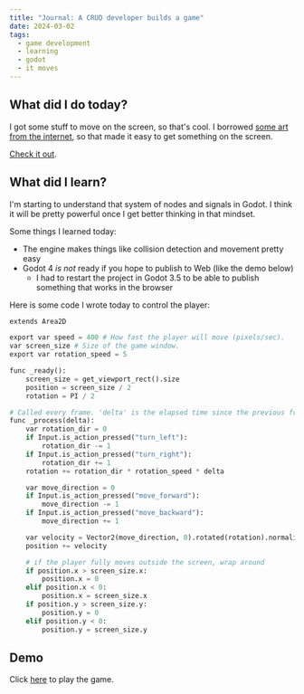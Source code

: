 ```yaml
---
title: "Journal: A CRUD developer builds a game"
date: 2024-03-02
tags:
  - game development
  - learning
  - godot
  - it moves
---
```


## What did I do today?

I got some stuff to move on the screen, so that's cool. I borrowed [some art from the internet](https://kenney-assets.itch.io/top-down-tanks-redux), so that made it easy to get something on the screen.

[Check it out](#demo).

## What did I learn?

I'm starting to understand that system of nodes and signals in Godot. I think it will be pretty powerful once I get better thinking in that mindset.

Some things I learned today:

- The engine makes things like collision detection and movement pretty easy
- Godot 4 _is not_ ready if you hope to publish to Web (like the demo below)
  - I had to restart the project in Godot 3.5 to be able to publish something that works in the browser

Here is some code I wrote today to control the player:

```python
extends Area2D

export var speed = 400 # How fast the player will move (pixels/sec).
var screen_size # Size of the game window.
export var rotation_speed = 5

func _ready():
	screen_size = get_viewport_rect().size
	position = screen_size / 2
	rotation = PI / 2

# Called every frame. 'delta' is the elapsed time since the previous frame.
func _process(delta):
	var rotation_dir = 0
	if Input.is_action_pressed("turn_left"):
		rotation_dir -= 1
	if Input.is_action_pressed("turn_right"):
		rotation_dir += 1
	rotation += rotation_dir * rotation_speed * delta

	var move_direction = 0
	if Input.is_action_pressed("move_forward"):
		move_direction -= 1
	if Input.is_action_pressed("move_backward"):
		move_direction += 1

	var velocity = Vector2(move_direction, 0).rotated(rotation).normalized() * speed * delta
	position += velocity

	# if the player fully moves outside the screen, wrap around
	if position.x > screen_size.x:
		position.x = 0
	elif position.x < 0:
		position.x = screen_size.x
	if position.y > screen_size.y:
		position.y = 0
	elif position.y < 0:
		position.y = screen_size.y
```

## Demo

Click [here](/iron-fury/builds/02032024) to play the game.
